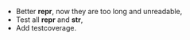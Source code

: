 - Better __repr__, now they are too long and unreadable,
- Test all __repr__ and __str__,
- Add testcoverage.